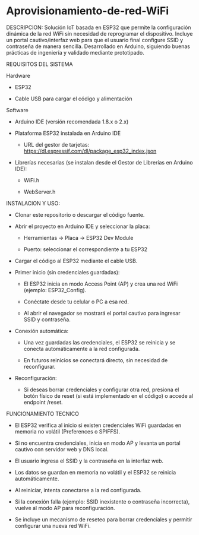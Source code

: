 # Aprovisionamiento-de-red-WiFi


DESCRIPCION: Solución IoT basada en ESP32 que permite la configuración dinámica de la red WiFi sin necesidad de reprogramar el dispositivo. Incluye un portal cautivo/interfaz web para que el usuario final configure SSID y contraseña de manera sencilla. Desarrollado en Arduino, siguiendo buenas prácticas de ingeniería y validado mediante prototipado.




REQUISITOS DEL SISTEMA


Hardware

- ESP32

- Cable USB para cargar el código y alimentación

Software

- Arduino IDE (versión recomendada 1.8.x o 2.x)

- Plataforma ESP32 instalada en Arduino IDE

  - URL del gestor de tarjetas: https://dl.espressif.com/dl/package_esp32_index.json

- Librerías necesarias (se instalan desde el Gestor de Librerías en Arduino IDE):

    - WiFi.h

    - WebServer.h




INSTALACION Y USO:


- Clonar este repositorio o descargar el código fuente.

- Abrir el proyecto en Arduino IDE y seleccionar la placa:

  - Herramientas → Placa → ESP32 Dev Module

  - Puerto: seleccionar el correspondiente a tu ESP32

- Cargar el código al ESP32 mediante el cable USB.

- Primer inicio (sin credenciales guardadas):

  - El ESP32 inicia en modo Access Point (AP) y crea una red WiFi (ejemplo: ESP32_Config).

  - Conéctate desde tu celular o PC a esa red.

  - Al abrir el navegador se mostrará el portal cautivo para ingresar SSID y contraseña.

- Conexión automática:

  - Una vez guardadas las credenciales, el ESP32 se reinicia y se conecta automáticamente a la red configurada.

  - En futuros reinicios se conectará directo, sin necesidad de reconfigurar.

- Reconfiguración:

  - Si deseas borrar credenciales y configurar otra red, presiona el botón físico de reset (si está implementado en el código) o accede al endpoint /reset.




FUNCIONAMIENTO TECNICO


- El ESP32 verifica al inicio si existen credenciales WiFi guardadas en memoria no volátil (Preferences o SPIFFS).

- Si no encuentra credenciales, inicia en modo AP y levanta un portal cautivo con servidor web y DNS local.

- El usuario ingresa el SSID y la contraseña en la interfaz web.

- Los datos se guardan en memoria no volátil y el ESP32 se reinicia automáticamente.

- Al reiniciar, intenta conectarse a la red configurada.

- Si la conexión falla (ejemplo: SSID inexistente o contraseña incorrecta), vuelve al modo AP para reconfiguración.

- Se incluye un mecanismo de reseteo para borrar credenciales y permitir configurar una nueva red WiFi.
